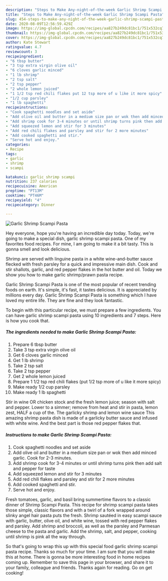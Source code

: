 ```yaml
---
description: "Steps to Make Any-night-of-the-week Garlic Shrimp Scampi Pasta"
title: "Steps to Make Any-night-of-the-week Garlic Shrimp Scampi Pasta"
slug: 454-steps-to-make-any-night-of-the-week-garlic-shrimp-scampi-pasta
date: 2020-08-09T12:56:59.429Z
image: https://img-global.cpcdn.com/recipes/aa827b249dc81bc1/751x532cq70/garlic-shrimp-scampi-pasta-recipe-main-photo.jpg
thumbnail: https://img-global.cpcdn.com/recipes/aa827b249dc81bc1/751x532cq70/garlic-shrimp-scampi-pasta-recipe-main-photo.jpg
cover: https://img-global.cpcdn.com/recipes/aa827b249dc81bc1/751x532cq70/garlic-shrimp-scampi-pasta-recipe-main-photo.jpg
author: Kate Stewart
ratingvalue: 4.7
reviewcount: 3
recipeingredient:
- "6 tbsp butter"
- "3 tsp extra virgin olive oil"
- "6 cloves garlic minced"
- "1 lb shrimp"
- "2 tsp salt"
- "2 tsp pepper"
- "2 whole lemon juiced"
- "1 1/2 tsp red chili flakes put 12 tsp more of u like it more spicy"
- "1/2 cup parsley"
- "1 lb spaghetti"
recipeinstructions:
- "Cook spaghetti noodles and set aside"
- "Add olive oil and butter in a medium size pan or wok then add minced garlic. Cook for 2-3 minutes."
- "Add shrimp cook for 3-4 minutes or until shrimp turns pink then add salt and pepper for taste"
- "Add squeezed lemon and stir for 3 minutes"
- "Add red chili flakes and parsley and stir for 2 more minutes"
- "Add cooked spaghetti and stir."
- "Serve hot and enjoy."
categories:
- Recipe
tags:
- garlic
- shrimp
- scampi

katakunci: garlic shrimp scampi 
nutrition: 237 calories
recipecuisine: American
preptime: "PT13M"
cooktime: "PT46M"
recipeyield: "4"
recipecategory: Dinner

---
```



![Garlic Shrimp Scampi Pasta](https://img-global.cpcdn.com/recipes/aa827b249dc81bc1/751x532cq70/garlic-shrimp-scampi-pasta-recipe-main-photo.jpg)

Hey everyone, hope you're having an incredible day today. Today, we're going to make a special dish, garlic shrimp scampi pasta. One of my favorites food recipes. For mine, I am going to make it a bit tasty. This is gonna smell and look delicious.

Shrimp are served with linguine pasta in a white wine-and-butter sauce flecked with fresh parsley for a quick and impressive main dish. Cook and stir shallots, garlic, and red pepper flakes in the hot butter and oil. Today we show you how to make garlic shrimp/prawn pasta recipe.

Garlic Shrimp Scampi Pasta is one of the most popular of recent trending foods on earth. It's simple, it's fast, it tastes delicious. It is appreciated by millions every day. Garlic Shrimp Scampi Pasta is something which I have loved my entire life. They are fine and they look fantastic.


To begin with this particular recipe, we must prepare a few ingredients. You can have garlic shrimp scampi pasta using 10 ingredients and 7 steps. Here is how you cook that.

<!--inarticleads1-->

##### The ingredients needed to make Garlic Shrimp Scampi Pasta:

1. Prepare 6 tbsp butter
1. Take 3 tsp extra virgin olive oil
1. Get 6 cloves garlic minced
1. Get 1 lb shrimp
1. Take 2 tsp salt
1. Take 2 tsp pepper
1. Get 2 whole lemon juiced
1. Prepare 1 1/2 tsp red chili flakes (put 1/2 tsp more of u like it more spicy)
1. Make ready 1/2 cup parsley
1. Make ready 1 lb spaghetti


Stir in wine OR chicken stock and the fresh lemon juice; season with salt and pepper. Lower to a simmer; remove from heat and stir in pasta, lemon zest, HALF a cup of the. The garlicky shrimp and lemon wine sauce This amazing shrimp pasta dish is made of a garlicky butter sauce and infused with white wine. And the best part is those red pepper flakes that. 

<!--inarticleads2-->

##### Instructions to make Garlic Shrimp Scampi Pasta:

1. Cook spaghetti noodles and set aside
1. Add olive oil and butter in a medium size pan or wok then add minced garlic. Cook for 2-3 minutes.
1. Add shrimp cook for 3-4 minutes or until shrimp turns pink then add salt and pepper for taste
1. Add squeezed lemon and stir for 3 minutes
1. Add red chili flakes and parsley and stir for 2 more minutes
1. Add cooked spaghetti and stir.
1. Serve hot and enjoy.


Fresh tomatoes, garlic, and basil bring summertime flavors to a classic dinner of Shrimp Scampi Pasta. This recipe for shrimp scampi pasta takes those simple, classic flavors and with a twirl of a fork wrapped around slinky angel hair pasta puts the fresh. Shrimp sautéed in easy scampi sauce with garlic, butter, olive oil, and white wine, tossed with red pepper flakes and parsley. Add shrimp and broccoli, as well as the parsley and Parmesan cheese to the pasta and garlic. Add the shrimp, salt, and pepper, cooking until shrimp is pink all the way through. 

So that's going to wrap this up with this special food garlic shrimp scampi pasta recipe. Thanks so much for your time. I am sure that you will make this at home. There is gonna be more interesting food in home recipes coming up. Remember to save this page in your browser, and share it to your family, colleague and friends. Thanks again for reading. Go on get cooking!
